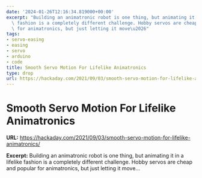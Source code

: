 ```yaml
---
date: '2024-01-26T12:16:34.819000+00:00'
excerpt: "Building an animatronic robot is one thing, but animating it in a lifelike\
  \ fashion is a completely different challenge. Hobby servos are cheap and popular\
  \ for animatronics, but just letting it move\u2026"
tags:
- servo-easing
- easing
- servo
- arduino
- code
title: Smooth Servo Motion For Lifelike Animatronics
type: drop
url: https://hackaday.com/2021/09/03/smooth-servo-motion-for-lifelike-animatronics/
---
```


# Smooth Servo Motion For Lifelike Animatronics

**URL:** https://hackaday.com/2021/09/03/smooth-servo-motion-for-lifelike-animatronics/

**Excerpt:** Building an animatronic robot is one thing, but animating it in a lifelike fashion is a completely different challenge. Hobby servos are cheap and popular for animatronics, but just letting it move…
